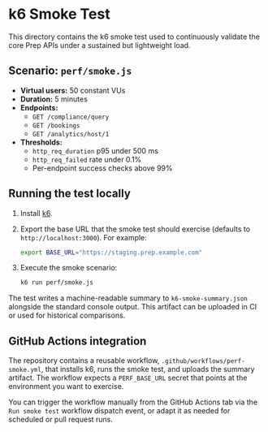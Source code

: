 # k6 Smoke Test

This directory contains the k6 smoke test used to continuously validate the core Prep APIs under a sustained but lightweight load.

## Scenario: `perf/smoke.js`

- **Virtual users:** 50 constant VUs
- **Duration:** 5 minutes
- **Endpoints:**
  - `GET /compliance/query`
  - `GET /bookings`
  - `GET /analytics/host/1`
- **Thresholds:**
  - `http_req_duration` p95 under 500 ms
  - `http_req_failed` rate under 0.1%
  - Per-endpoint success checks above 99%

## Running the test locally

1. Install [k6](https://k6.io/docs/get-started/installation/).
2. Export the base URL that the smoke test should exercise (defaults to `http://localhost:3000`). For example:

   ```bash
   export BASE_URL="https://staging.prep.example.com"
   ```

3. Execute the smoke scenario:

   ```bash
   k6 run perf/smoke.js
   ```

The test writes a machine-readable summary to `k6-smoke-summary.json` alongside the standard console output. This artifact can be uploaded in CI or used for historical comparisons.

## GitHub Actions integration

The repository contains a reusable workflow, `.github/workflows/perf-smoke.yml`, that installs k6, runs the smoke test, and uploads the summary artifact. The workflow expects a `PERF_BASE_URL` secret that points at the environment you want to exercise.

You can trigger the workflow manually from the GitHub Actions tab via the `Run smoke test` workflow dispatch event, or adapt it as needed for scheduled or pull request runs.
